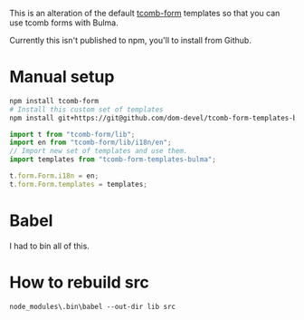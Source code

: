 This is an alteration of the default [tcomb-form](https://github.com/gcanti/tcomb-form) templates so that you can use tcomb forms with Bulma.

Currently this isn't published to npm, you'll to install from Github.

# Manual setup

```sh
npm install tcomb-form
# Install this custom set of templates
npm install git+https://git@github.com/dom-devel/tcomb-form-templates-bulma.git
```

```js
import t from "tcomb-form/lib";
import en from "tcomb-form/lib/i18n/en";
// Import new set of templates and use them.
import templates from "tcomb-form-templates-bulma";

t.form.Form.i18n = en;
t.form.Form.templates = templates;
```

# Babel

I had to bin all of this.

# How to rebuild src

`node_modules\.bin\babel --out-dir lib src`
